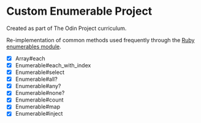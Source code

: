 # Custom Enumerable Project

Created as part of The Odin Project curriculum.

Re-implementation of common methods used frequently through the [Ruby enumerables module](https://ruby-doc.org/3.2.2/Enumerable.html).


- [x] Array#each
- [x] Enumerable#each_with_index
- [x] Enumerable#select
- [x] Enumerable#all?
- [x] Enumerable#any?
- [x] Enumerable#none?
- [x] Enumerable#count
- [x] Enumerable#map
- [x] Enumerable#inject